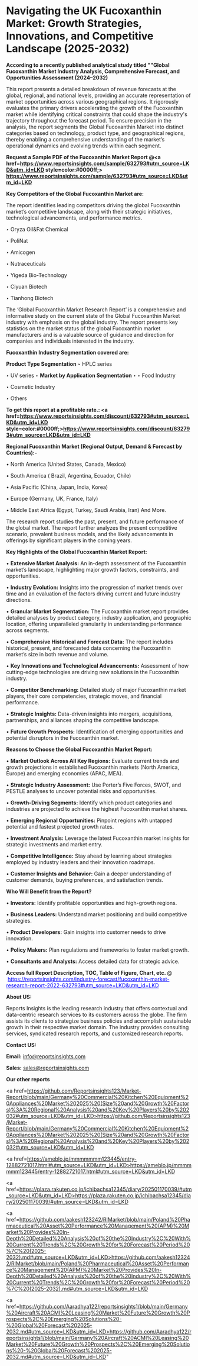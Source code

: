 # Navigating the UK Fucoxanthin Market: Growth Strategies, Innovations, and Competitive Landscape (2025-2032)

<strong>According to a recently published analytical study titled ""Global Fucoxanthin Market Industry Analysis, Comprehensive Forecast, and Opportunities Assessment (2024–2032)</strong>

This report presents a detailed breakdown of revenue forecasts at the global, regional, and national levels, providing an accurate representation of market opportunities across various geographical regions. It rigorously evaluates the primary drivers accelerating the growth of the Fucoxanthin market while identifying critical constraints that could shape the industry's trajectory throughout the forecast period. To ensure precision in the analysis, the report segments the Global Fucoxanthin Market into distinct categories based on technology, product type, and geographical regions, thereby enabling a comprehensive understanding of the market’s operational dynamics and evolving trends within each segment.

<strong>Request a Sample PDF of the Fucoxanthin Market Report </strong><strong>@<a href=https://www.reportsinsights.com/sample/632793#utm_source=LKD&utm_id=LKD style=color:#0000ff;> https://www.reportsinsights.com/sample/632793#utm_source=LKD&utm_id=LKD</a></strong></font>

<strong>Key Competitors of the Global Fucoxanthin Market are:</strong>

The report identifies leading competitors driving the global Fucoxanthin market’s competitive landscape, along with their strategic initiatives, technological advancements, and performance metrics.

‣ Oryza Oil&Fat Chemical

‣ PoliNat

‣ Amicogen

‣ Nutraceuticals

‣ Yigeda Bio-Technology

‣ Ciyuan Biotech

‣ Tianhong Biotech

The ‘Global Fucoxanthin Market Research Report’ is a comprehensive and informative study on the current state of the Global Fucoxanthin Market industry with emphasis on the global industry. The report presents key statistics on the market status of the global Fucoxanthin market manufacturers and is a valuable source of guidance and direction for companies and individuals interested in the industry.

<strong>Fucoxanthin Industry Segmentation covered are:</strong>

<strong>Product Type Segmentation</strong>
‣
HPLC series

‣ UV series
‣ 
<strong>Market by Application Segmentation</strong>
‣
‣  Food Industry

‣ Cosmetic Industry

‣ Others

<strong>To get this report at a profitable rate.: <a href=https://www.reportsinsights.com/discount/632793#utm_source=LKD&utm_id=LKD style=color:#0000ff;>https://www.reportsinsights.com/discount/632793#utm_source=LKD&utm_id=LKD</a></strong></font>

<strong>Regional Fucoxanthin Market (Regional Output, Demand &amp; Forecast by Countries):-</strong>

• North America (United States, Canada, Mexico)

• South America ( Brazil, Argentina, Ecuador, Chile)

• Asia Pacific (China, Japan, India, Korea)

• Europe (Germany, UK, France, Italy)

• Middle East Africa (Egypt, Turkey, Saudi Arabia, Iran) And More.

The research report studies the past, present, and future performance of the global market. The report further analyzes the present competitive scenario, prevalent business models, and the likely advancements in offerings by significant players in the coming years.

<strong>Key Highlights of the Global Fucoxanthin Market Report:</strong>

• <strong>Extensive Market Analysis:</strong> An in-depth assessment of the Fucoxanthin market’s landscape, highlighting major growth factors, constraints, and opportunities.

• <strong>Industry Evolution:</strong> Insights into the progression of market trends over time and an evaluation of the factors driving current and future industry directions.

• <strong>Granular Market Segmentation:</strong> The Fucoxanthin market report provides detailed analyses by product category, industry application, and geographic location, offering unparalleled granularity in understanding performance across segments.

• <strong>Comprehensive Historical and Forecast Data:</strong> The report includes historical, present, and forecasted data concerning the Fucoxanthin market’s size in both revenue and volume.

• <strong>Key Innovations and Technological Advancements:</strong> Assessment of how cutting-edge technologies are driving new solutions in the Fucoxanthin industry.

• <strong>Competitor Benchmarking:</strong> Detailed study of major Fucoxanthin market players, their core competencies, strategic moves, and financial performance.

• <strong>Strategic Insights:</strong> Data-driven insights into mergers, acquisitions, partnerships, and alliances shaping the competitive landscape.

• <strong>Future Growth Prospects:</strong> Identification of emerging opportunities and potential disruptors in the Fucoxanthin market.

<strong>Reasons to Choose the Global Fucoxanthin Market Report:</strong>

• <strong>Market Outlook Across All Key Regions:</strong> Evaluate current trends and growth projections in established Fucoxanthin markets (North America, Europe) and emerging economies (APAC, MEA).

• <strong>Strategic Industry Assessment:</strong> Use Porter’s Five Forces, SWOT, and PESTLE analyses to uncover potential risks and opportunities.

• <strong>Growth-Driving Segments:</strong> Identify which product categories and industries are projected to achieve the highest Fucoxanthin market shares.

• <strong>Emerging Regional Opportunities:</strong> Pinpoint regions with untapped potential and fastest projected growth rates.

• <strong>Investment Analysis:</strong> Leverage the latest Fucoxanthin market insights for strategic investments and market entry.

• <strong>Competitive Intelligence:</strong> Stay ahead by learning about strategies employed by industry leaders and their innovation roadmaps.

• <strong>Customer Insights and Behavior:</strong> Gain a deeper understanding of customer demands, buying preferences, and satisfaction trends.

<strong>Who Will Benefit from the Report?</strong>

• <strong>Investors:</strong> Identify profitable opportunities and high-growth regions.

• <strong>Business Leaders:</strong> Understand market positioning and build competitive strategies.

• <strong>Product Developers:</strong> Gain insights into customer needs to drive innovation.

• <strong>Policy Makers:</strong> Plan regulations and frameworks to foster market growth.

• <strong>Consultants and Analysts:</strong> Access detailed data for strategic advice.
</ul>
<strong>Access full Report Description, TOC, Table of Figure, Chart, etc. </strong>@  <a href=https://reportsinsights.com/industry-forecast/fucoxanthin-market-research-report-2022-632793#utm_source=LKD&utm_id=LKD style=color:#0000ff;>https://reportsinsights.com/industry-forecast/fucoxanthin-market-research-report-2022-632793#utm_source=LKD&utm_id=LKD</a></font>

<strong><strong>About US</strong>:</strong>

Reports Insights is the leading research industry that offers contextual and data-centric research services to its customers across the globe. The firm assists its clients to strategize business policies and accomplish sustainable growth in their respective market domain. The industry provides consulting services, syndicated research reports, and customized research reports.

<strong>Contact US:</strong>

<p class=""""><b>Email:</b> <a href=mailto:info@reportsinsights.com>info@reportsinsights.com</a></p>
<p class=""""><b>Sales:</b> <a href=mailto:sales@reportsinsights.com>sales@reportsinsights.com</a></p>

<strong>Our other reports</strong>

<a href=https://github.com/Reportsinsights123/Market-Report/blob/main/Germany%20Commercial%20Kitchen%20Equipment%20Appliances%20Market%202025%20(Size%20and%20Growth%20Factors)%3A%20Regional%20Analysis%20and%20Key%20Players%20by%202032#utm_source=LKD&utm_id=LKD>https://github.com/Reportsinsights123/Market-Report/blob/main/Germany%20Commercial%20Kitchen%20Equipment%20Appliances%20Market%202025%20(Size%20and%20Growth%20Factors)%3A%20Regional%20Analysis%20and%20Key%20Players%20by%202032#utm_source=LKD&utm_id=LKD</a>

<a href=https://ameblo.jp/mmmmmmm123445/entry-12882721017.html#utm_source=LKD&utm_id=LKD>https://ameblo.jp/mmmmmmm123445/entry-12882721017.html#utm_source=LKD&utm_id=LKD</a>

<a href=https://plaza.rakuten.co.jp/ichibachsa12345/diary/202501170039/#utm_source=LKD&utm_id=LKD>https://plaza.rakuten.co.jp/ichibachsa12345/diary/202501170039/#utm_source=LKD&utm_id=LKD</a>

<a href=https://github.com/aakesh123242/RIMarket/blob/main/Poland%20Pharmaceutical%20Asset%20Performance%20Management%20(APM)%20Market%20Provides%20In-Depth%20Detailed%20Analysis%20of%20the%20Industry%2C%20With%20Current%20Trends%2C%20Growth%20for%20Forecast%20Period%20%7C%20(2025-2032).md#utm_source=LKD&utm_id=LKD>https://github.com/aakesh123242/RIMarket/blob/main/Poland%20Pharmaceutical%20Asset%20Performance%20Management%20(APM)%20Market%20Provides%20In-Depth%20Detailed%20Analysis%20of%20the%20Industry%2C%20With%20Current%20Trends%2C%20Growth%20for%20Forecast%20Period%20%7C%20(2025-2032).md#utm_source=LKD&utm_id=LKD</a>

<a href=https://github.com/Aaradhya122/reportsinsights1/blob/main/Germany%20Aircraft%20ACMI%20Leasing%20Market%20Future%20Growth%20Prospects%2C%20Emerging%20Solutions%20-%20Global%20Forecast%202025-2032.md#utm_source=LKD&utm_id=LKD>https://github.com/Aaradhya122/reportsinsights1/blob/main/Germany%20Aircraft%20ACMI%20Leasing%20Market%20Future%20Growth%20Prospects%2C%20Emerging%20Solutions%20-%20Global%20Forecast%202025-2032.md#utm_source=LKD&utm_id=LKD</a>"

